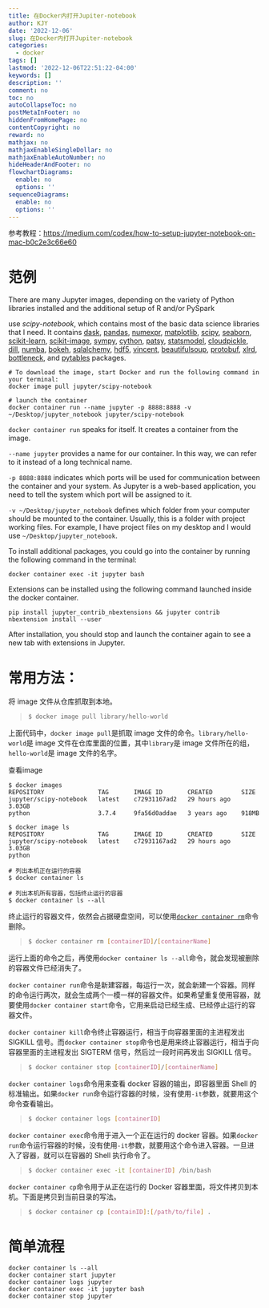 ```yaml
---
title: 在Docker内打开Jupiter-notebook
author: KJY
date: '2022-12-06'
slug: 在Docker内打开Jupiter-notebook
categories:
  - docker
tags: []
lastmod: '2022-12-06T22:51:22-04:00'
keywords: []
description: ''
comment: no
toc: no
autoCollapseToc: no
postMetaInFooter: no
hiddenFromHomePage: no
contentCopyright: no
reward: no
mathjax: no
mathjaxEnableSingleDollar: no
mathjaxEnableAutoNumber: no
hideHeaderAndFooter: no
flowchartDiagrams:
  enable: no
  options: ''
sequenceDiagrams:
  enable: no
  options: ''
---
```


参考教程：https://medium.com/codex/how-to-setup-jupyter-notebook-on-mac-b0c2e3c66e60

# 范例

There are many Jupyter images, depending on the variety of Python libraries installed and the additional setup of R and/or PySpark

use *scipy-notebook*, which contains most of the basic data science libraries that I need. It contains [dask](https://dask.org/), [pandas](https://pandas.pydata.org/), [numexpr](https://github.com/pydata/numexpr), [matplotlib](https://matplotlib.org/), [scipy](https://www.scipy.org/), [seaborn](https://seaborn.pydata.org/), [scikit-learn](http://scikit-learn.org/stable/), [scikit-image](http://scikit-image.org/), [sympy](http://www.sympy.org/en/index.html), [cython](http://cython.org/), [patsy](https://patsy.readthedocs.io/en/latest/), [statsmodel](http://www.statsmodels.org/stable/index.html), [cloudpickle](https://github.com/cloudpipe/cloudpickle), [dill](https://pypi.python.org/pypi/dill), [numba](https://numba.pydata.org/), [bokeh](https://bokeh.pydata.org/en/latest/), [sqlalchemy](https://www.sqlalchemy.org/), [hdf5](http://www.h5py.org/), [vincent](http://vincent.readthedocs.io/en/latest/), [beautifulsoup](https://www.crummy.com/software/BeautifulSoup/), [protobuf](https://developers.google.com/protocol-buffers/docs/pythontutorial), [xlrd](http://www.python-excel.org/), [bottleneck](https://bottleneck.readthedocs.io/en/latest/), and [pytables](https://www.pytables.org/) packages.

```
# To download the image, start Docker and run the following command in your terminal:
docker image pull jupyter/scipy-notebook

# launch the container
docker container run --name jupyter -p 8888:8888 -v ~/Desktop/jupyter_notebook jupyter/scipy-notebook
```



`docker container run` speaks for itself. It creates a container from the image.

`--name jupyter` provides a name for our container. In this way, we can refer to it instead of a long technical name.

`-p 8888:8888` indicates which ports will be used for communication between the container and your system. As Jupyter is a web-based application, you need to tell the system which port will be assigned to it.

`-v ~/Desktop/jupyter_notebook` defines which folder from your computer should be mounted to the container. Usually, this is a folder with project working files.  For example, I have project files on my desktop and I would use `~/Desktop/jupyter_notebook`.

To install additional packages, you could go into the container by running the following command in the terminal:

```
docker container exec -it jupyter bash
```



Extensions can be installed using the following command launched inside the docker container.

```
pip install jupyter_contrib_nbextensions && jupyter contrib nbextension install --user
```

After installation, you should stop and launch the container again to see a new tab with extensions in Jupyter.



# 常用方法：



将 image 文件从仓库抓取到本地。

> ```bash
> $ docker image pull library/hello-world
> ```

上面代码中，`docker image pull`是抓取 image 文件的命令。`library/hello-world`是 image 文件在仓库里面的位置，其中`library`是 image 文件所在的组，`hello-world`是 image 文件的名字。



查看image

```
$ docker images
REPOSITORY               TAG       IMAGE ID       CREATED        SIZE
jupyter/scipy-notebook   latest    c72931167ad2   29 hours ago   3.03GB
python                   3.7.4     9fa56d0addae   3 years ago    918MB

$ docker image ls
REPOSITORY               TAG       IMAGE ID       CREATED        SIZE
jupyter/scipy-notebook   latest    c72931167ad2   29 hours ago   3.03GB
python
```





```
# 列出本机正在运行的容器
$ docker container ls 

# 列出本机所有容器，包括终止运行的容器
$ docker container ls --all
```



终止运行的容器文件，依然会占据硬盘空间，可以使用[`docker container rm`](https://docs.docker.com/engine/reference/commandline/container_rm/)命令删除。

> ```bash
> $ docker container rm [containerID]/[containerName]
> ```

运行上面的命令之后，再使用`docker container ls --all`命令，就会发现被删除的容器文件已经消失了。



`docker container run`命令是新建容器，每运行一次，就会新建一个容器。同样的命令运行两次，就会生成两个一模一样的容器文件。如果希望重复使用容器，就要使用`docker container start`命令，它用来启动已经生成、已经停止运行的容器文件。



`docker container kill`命令终止容器运行，相当于向容器里面的主进程发出 SIGKILL 信号。而`docker container stop`命令也是用来终止容器运行，相当于向容器里面的主进程发出 SIGTERM 信号，然后过一段时间再发出 SIGKILL 信号。

> ```bash
> $ docker container stop [containerID]/[containerName]
> ```



`docker container logs`命令用来查看 docker 容器的输出，即容器里面 Shell 的标准输出。如果`docker run`命令运行容器的时候，没有使用`-it`参数，就要用这个命令查看输出。

> ```bash
> $ docker container logs [containerID]
> ```



`docker container exec`命令用于进入一个正在运行的 docker 容器。如果`docker run`命令运行容器的时候，没有使用`-it`参数，就要用这个命令进入容器。一旦进入了容器，就可以在容器的 Shell 执行命令了。

> ```bash
> $ docker container exec -it [containerID] /bin/bash
> ```



`docker container cp`命令用于从正在运行的 Docker 容器里面，将文件拷贝到本机。下面是拷贝到当前目录的写法。

> ```bash
> $ docker container cp [containID]:[/path/to/file] .
> ```



# 简单流程



```
docker container ls --all
docker container start jupyter
docker container logs jupyter
docker container exec -it jupyter bash
docker container stop jupyter
```

